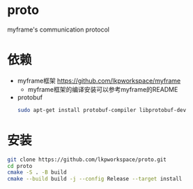 # proto
myframe's communication protocol

# 依赖
- myframe框架 https://github.com/lkpworkspace/myframe
    - myframe框架的编译安装可以参考myframe的README
- protobuf
    ```sh
    sudo apt-get install protobuf-compiler libprotobuf-dev
    ```
# 安装
```sh
git clone https://github.com/lkpworkspace/proto.git
cd proto
cmake -S . -B build
cmake --build build -j --config Release --target install
```
